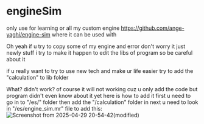 # engineSim
only use for learning or all my custom engine
https://github.com/ange-yaghi/engine-sim
where it can be used with

Oh yeah if u try to copy some of my engine and error don't worry it just newly stuff i try to make it happen to edit the libs of program so be careful about it

if u really want to try to use new tech and make ur life easier try to add the "calculation" to lib folder

What? didn't work? of course it will not working cuz u only add the code but program didn't even know about it yet
here is how to add it first u need to go in to "/es/" folder then add the "/calculation" folder in next u need to look in "/es/engine_sim.mr" file to add this:
![Screenshot from 2025-04-29 20-54-42(modified)](https://github.com/user-attachments/assets/12c2e238-5be2-4ab5-a400-242e1edd7f16)
